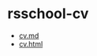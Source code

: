 # rsschool-cv
- [cv.md](https://grrumblerr.github.io/rsschool-cv/cv/)
- [cv.html](https://grrumblerr.github.io/rsschool-cv/)
